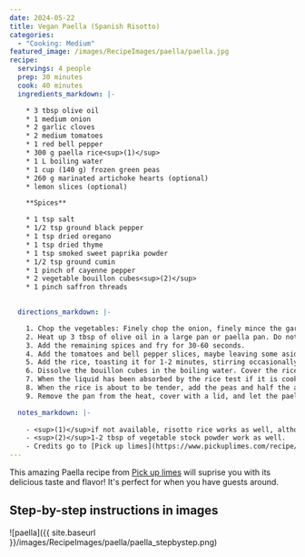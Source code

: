 ```yaml
---
date: 2024-05-22
title: Vegan Paella (Spanish Risotto)
categories:
  - "Cooking: Medium"
featured_image: /images/RecipeImages/paella/paella.jpg
recipe:
  servings: 4 people
  prep: 30 minutes
  cook: 40 minutes
  ingredients_markdown: |-

    * 3 tbsp olive oil
    * 1 medium onion
    * 2 garlic cloves
    * 2 medium tomatoes
    * 1 red bell pepper
    * 300 g paella rice<sup>(1)</sup>
    * 1 L boiling water
    * 1 cup (140 g) frozen green peas
    * 260 g marinated artichoke hearts (optional)
    * lemon slices (optional)

    **Spices**

    * 1 tsp salt
    * 1/2 tsp ground black pepper
    * 1 tsp dried oregano
    * 1 tsp dried thyme
    * 1 tsp smoked sweet paprika powder
    * 1/2 tsp ground cumin
    * 1 pinch of cayenne pepper
    * 2 vegetable bouillon cubes<sup>(2)</sup>
    * 1 pinch saffron threads

  
  directions_markdown: |-

    1. Chop the vegetables: Finely chop the onion, finely mince the garlic (or crush with a garlic press), cut the tomatoes into dices, the bell pepper into thin slices and chop the artichoke hearts.
    2. Heat up 3 tbsp of olive oil in a large pan or paella pan. Do not use a wok as the rice will not cook evenly. Fry the onion for 2 minutes, then add the garlic, salt and pepper. Fry for another minute. 
    3. Add the remaining spices and fry for 30-60 seconds. 
    4. Add the tomatoes and bell pepper slices, maybe leaving some aside for garnish. Cook for 5 minutes until the bell peppers start to soften. Stir regularly.
    5. Add the rice, toasting it for 1-2 minutes, stirring occasionally.
    6. Dissolve the bouillon cubes in the boiling water. Cover the rice in the liquid and add the saffron. Bring to a boil, reduce to a gentle simmer and cook uncovered for 20-30 minutes (40 minutes if risotto rice) until the rice is tender. Avoid stirring the rice while it cooks as this will make it sticky.
    7. When the liquid has been absorbed by the rice test if it is cooked by trying the rice on the outer-most part of the pan. If the rice is firm, but tender, it is ready. Otherwise add some more water and continue cooking until tender.
    8. When the rice is about to be tender, add the peas and half the artichokes. Gently stir in and add the remaining artichokes on top, along with the reserved bell pepper slices.
    9. Remove the pan from the heat, cover with a lid, and let the paella rest for 10 minutes. Serve with lemon slices.

  notes_markdown: |-
    
    - <sup>(1)</sup>if not available, risotto rice works as well, although the paella will become more sticky and more risotto-like. 
    - <sup>(2)</sup>1-2 tbsp of vegetable stock powder work as well.
    - Credits go to [Pick up limes](https://www.pickuplimes.com/recipe/vegan-paella-spanish-inspired-rice-51) for this amazing recipe! Have a look at their video as well!
---
```


This amazing Paella recipe from [Pick up limes](https://www.pickuplimes.com/) will suprise you with its delicious taste and flavor! It's perfect for when you have guests around.

<h2>Step-by-step instructions in images</h2>

![paella]({{ site.baseurl }}/images/RecipeImages/paella/paella_stepbystep.png)